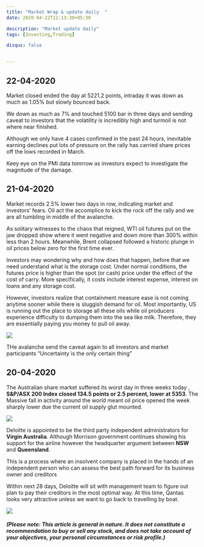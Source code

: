 ```yaml
---
title: "Market Wrap & update daily  "
date: 2020-04-22T12:13:30+05:30

description: "Market update daily"
tags: [Investing,Trading]

disqus: false 


---
```

## 22-04-2020 ## 

Market  closed ended the day at 5221.2 points, intraday it was down as much as 1.05% but slowly bounced back.

We down as much as 7% and touched 5100 bar in three days and sending caveat to investors that the volatility is incredibly high and turmoil is not where near finished. 

Although  we only have 4 cases confirmed in the past 24 hours, inevitable earning declines put lots of pressure on the rally has carried share prices off the lows recorded in March.

Keey eye on the PMI data tomrrow as investors expect to investigate the magnitude of the damage.

## 21-04-2020 ## 

Market records 2.5% lower two days in row, indicating market and investors’ fears. Oil act the accomplice to kick the rock off the rally and we are all tumbling in middle of the avalanche.

As solitary witnesses to the chaos that reigned, WTI oil futures put on the jaw dropped show where it went negative and down more than 300% within less than 2 hours. Meanwhile, Brent collapsed  followed a historic plunge in oil prices below zero for the first time ever. 

Investors may wondering why and how does that happen, before that we need understand what is the storage cost. Under normal conditions, the futures price is higher than the spot (or cash) price under the effect of the cost of carry. More specifically, it costs include interest expense, interest on loans and any storage cost. 

However, investors realize that containment measure ease is not coming anytime sooner while there is sluggish demand for oil. Most importantly, US is running out the place to storage all these oils while oil producers experience difficulty to dumping them into the sea like milk. Therefore, they are essentially paying you money to pull oil away.

![](/images/MW2104.png)


THe avalanche send the caveat again to all investors and market participants “Uncertainty is the only certain thing” 





## 20-04-2020 ## 

The Australian share market suffered its worst day in three weeks today , **S&P/ASX 200 Index closed 134.5 points or 2.5 percent, lower at 5353**. The Massive fall in activity around the world meant oil price opened the week sharply lower due the current oil supply glut mounted.

![](/images/MW2004.png)
 

Deloitte is appointed to be the third party independent administrators for **Virgin Australia**. Although Morrison government continues showing his support for the airline however the headquarter argument between **NSW** and **Queensland**.

This is a process where an insolvent company is placed in the hands of an independent person who can assess the best path forward for its business owner and creditors

Within next 28 days, Deloitte will sit with management team to figure out plan to pay their creditors in the most optimal way. At this time, Qantas looks very attractive unless we want to go back to travelling by boat.

![](/images/MW20042.png)
 

##### (Please note: This article is general in nature. It does not constitute a recommendation to buy or sell any stock, and does not take account of your objectives, your personal circumstances or risk profile.) #####
